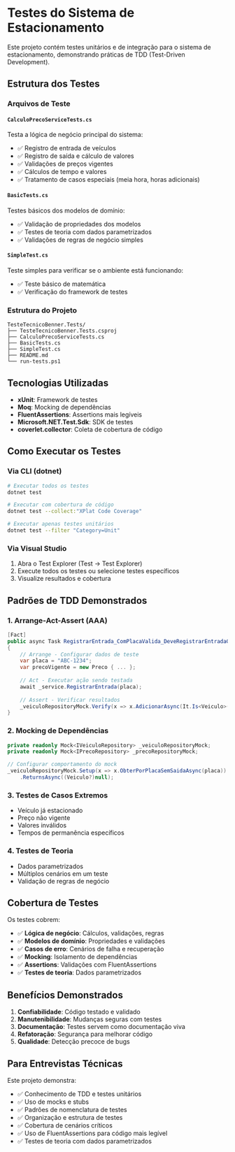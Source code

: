 # Testes do Sistema de Estacionamento

Este projeto contém testes unitários e de integração para o sistema de estacionamento, demonstrando práticas de TDD (Test-Driven Development).

## Estrutura dos Testes

### Arquivos de Teste

#### `CalculoPrecoServiceTests.cs`
Testa a lógica de negócio principal do sistema:
- ✅ Registro de entrada de veículos
- ✅ Registro de saída e cálculo de valores
- ✅ Validações de preços vigentes
- ✅ Cálculos de tempo e valores
- ✅ Tratamento de casos especiais (meia hora, horas adicionais)

#### `BasicTests.cs`
Testes básicos dos modelos de domínio:
- ✅ Validação de propriedades dos modelos
- ✅ Testes de teoria com dados parametrizados
- ✅ Validações de regras de negócio simples

#### `SimpleTest.cs`
Teste simples para verificar se o ambiente está funcionando:
- ✅ Teste básico de matemática
- ✅ Verificação do framework de testes

### Estrutura do Projeto
```
TesteTecnicoBenner.Tests/
├── TesteTecnicoBenner.Tests.csproj
├── CalculoPrecoServiceTests.cs
├── BasicTests.cs
├── SimpleTest.cs
├── README.md
└── run-tests.ps1
```

## Tecnologias Utilizadas

- **xUnit**: Framework de testes
- **Moq**: Mocking de dependências
- **FluentAssertions**: Assertions mais legíveis
- **Microsoft.NET.Test.Sdk**: SDK de testes
- **coverlet.collector**: Coleta de cobertura de código

## Como Executar os Testes

### Via CLI (dotnet)
```bash
# Executar todos os testes
dotnet test

# Executar com cobertura de código
dotnet test --collect:"XPlat Code Coverage"

# Executar apenas testes unitários
dotnet test --filter "Category=Unit"
```

### Via Visual Studio
1. Abra o Test Explorer (Test → Test Explorer)
2. Execute todos os testes ou selecione testes específicos
3. Visualize resultados e cobertura

## Padrões de TDD Demonstrados

### 1. **Arrange-Act-Assert (AAA)**
```csharp
[Fact]
public async Task RegistrarEntrada_ComPlacaValida_DeveRegistrarEntradaComSucesso()
{
    // Arrange - Configurar dados de teste
    var placa = "ABC-1234";
    var precoVigente = new Preco { ... };
    
    // Act - Executar ação sendo testada
    await _service.RegistrarEntrada(placa);
    
    // Assert - Verificar resultados
    _veiculoRepositoryMock.Verify(x => x.AdicionarAsync(It.Is<Veiculo>(v => v.Placa == placa)), Times.Once);
}
```

### 2. **Mocking de Dependências**
```csharp
private readonly Mock<IVeiculoRepository> _veiculoRepositoryMock;
private readonly Mock<IPrecoRepository> _precoRepositoryMock;

// Configurar comportamento do mock
_veiculoRepositoryMock.Setup(x => x.ObterPorPlacaSemSaidaAsync(placa))
    .ReturnsAsync((Veiculo?)null);
```

### 3. **Testes de Casos Extremos**
- Veículo já estacionado
- Preço não vigente
- Valores inválidos
- Tempos de permanência específicos

### 4. **Testes de Teoria**
- Dados parametrizados
- Múltiplos cenários em um teste
- Validação de regras de negócio

## Cobertura de Testes

Os testes cobrem:
- ✅ **Lógica de negócio**: Cálculos, validações, regras
- ✅ **Modelos de domínio**: Propriedades e validações
- ✅ **Casos de erro**: Cenários de falha e recuperação
- ✅ **Mocking**: Isolamento de dependências
- ✅ **Assertions**: Validações com FluentAssertions
- ✅ **Testes de teoria**: Dados parametrizados

## Benefícios Demonstrados

1. **Confiabilidade**: Código testado e validado
2. **Manutenibilidade**: Mudanças seguras com testes
3. **Documentação**: Testes servem como documentação viva
4. **Refatoração**: Segurança para melhorar código
5. **Qualidade**: Detecção precoce de bugs

## Para Entrevistas Técnicas

Este projeto demonstra:
- ✅ Conhecimento de TDD e testes unitários
- ✅ Uso de mocks e stubs
- ✅ Padrões de nomenclatura de testes
- ✅ Organização e estrutura de testes
- ✅ Cobertura de cenários críticos
- ✅ Uso de FluentAssertions para código mais legível
- ✅ Testes de teoria com dados parametrizados
